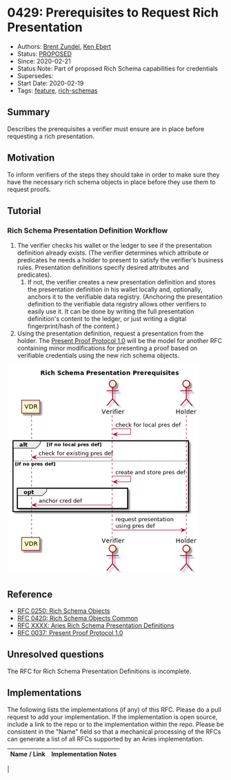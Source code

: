 # 0429: Prerequisites to Request Rich Presentation
- Authors: [Brent Zundel](<brent.zundel@evernym.com>), [Ken Ebert](<ken@sovrin.org>)
- Status: [PROPOSED](/README.md#proposed)
- Since: 2020-02-21
- Status Note: Part of proposed Rich Schema capabilities for credentials 
- Supersedes: 
- Start Date: 2020-02-19 
- Tags: [feature](/tags.md#feature), [rich-schemas](/tags.md#rich-schemas)

## Summary

Describes the prerequisites a verifier must ensure are in place before requesting
a rich presentation.

## Motivation

To inform verifiers of the steps they should take in order to make sure they
have the necessary rich schema objects in place before they use them to request
proofs.

## Tutorial

### Rich Schema Presentation Definition Workflow 
1. The verifier checks his wallet or the ledger to see if the presentation
definition already exists. (The verifier determines which attribute or
predicates he needs a holder to present to satisfy the verifier's business
rules. Presentation definitions specify desired attributes and predicates).
   1. If not, the verifier creates a new presentation definition and stores the
   presentation definition in his wallet locally and, optionally, anchors it to
   the verifiable data registry. (Anchoring the presentation definition to the
   verifiable data registry allows other verifiers to easily use it. It can be done by writing the full presentation definition's content to the ledger, or just writing a digital fingerprint/hash of the content.)
1. Using the presentation definition, request a presentation from the holder.
The [Present Proof Protocol 1.0](https://github.com/hyperledger/aries-rfcs/tree/master/features/0037-present-proof)
will be the model for another RFC containing minor modifications for presenting
a proof based on verifiable credentials using the new rich schema objects.

![](rich_presentation_prereqs.png)

## Reference

- [RFC 0250: Rich Schema Objects](https://github.com/hyperledger/aries-rfcs/tree/master/concepts/0250-rich-schemas)
- [RFC 0420: Rich Schema Objects Common](https://github.com/hyperledger/aries-rfcs/tree/master/concepts/0420-rich-schemas-common)
- [RFC XXXX: Aries Rich Schema Presentation Definitions](https://github.com/hyperledger/aries-rfcs/tree/master/features/XXXX-rich-schema-pres-defs)
- [RFC 0037: Present Proof Protocol 1.0](https://github.com/hyperledger/aries-rfcs/tree/master/features/0037-present-proof)



## Unresolved questions

The RFC for Rich Schema Presentation Definitions is incomplete.
   
## Implementations

The following lists the implementations (if any) of this RFC. Please do a pull
request to add your implementation. If the implementation is open source,
include a link to the repo or to the implementation within the repo. Please be
consistent in the "Name" field so that a mechanical processing of the RFCs can
generate a list of all RFCs supported by an Aries implementation.

Name / Link | Implementation Notes
--- | ---
 | 
